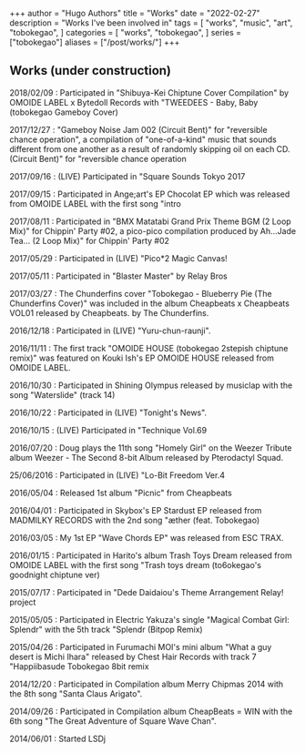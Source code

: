 +++
author = "Hugo Authors"
title = "Works"
date = "2022-02-27"
description = "Works I've been involved in"
tags = [
    "works",
    "music",
    "art",
    "tobokegao",
]
categories = [
    "works",
    "tobokegao",
]
series = ["tobokegao"]
aliases = ["/post/works/"]
+++

## Works (under construction)

2018/02/09 : Participated in "Shibuya-Kei Chiptune Cover Compilation" by OMOIDE LABEL x Bytedoll Records with "TWEEDEES - Baby, Baby (tobokegao Gameboy Cover)

2017/12/27 : "Gameboy Noise Jam 002 (Circuit Bent)" for "reversible chance operation", a compilation of "one-of-a-kind" music that sounds different from one another as a result of randomly skipping oil on each CD. (Circuit Bent)" for "reversible chance operation

2017/09/16 : (LIVE) Participated in "Square Sounds Tokyo 2017

2017/09/15 : Participated in Ange;art's EP Chocolat EP which was released from OMOIDE LABEL with the first song "intro

2017/08/11 : Participated in "BMX Matatabi Grand Prix Theme BGM (2 Loop Mix)" for Chippin' Party #02, a pico-pico compilation produced by Ah...Jade Tea... (2 Loop Mix)" for Chippin' Party #02

2017/05/29 : Participated in (LIVE) "Pico*2 Magic Canvas!

2017/05/11 : Participated in "Blaster Master" by Relay Bros

2017/03/27 : The Chunderfins cover "Tobokegao - Blueberry Pie (The Chunderfins Cover)" was included in the album Cheapbeats x Cheapbeats VOL01 released by Cheapbeats. by The Chunderfins.

2016/12/18 : Participated in (LIVE) "Yuru-chun-raunji".

2016/11/11 : The first track "OMOIDE HOUSE (tobokegao 2stepish chiptune remix)" was featured on Kouki Ish's EP OMOIDE HOUSE released from OMOIDE LABEL.

2016/10/30 : Participated in Shining Olympus released by musiclap with the song "Waterslide" (track 14)

2016/10/22 : Participated in (LIVE) "Tonight's News".

2016/10/15 : (LIVE) Participated in "Technique Vol.69

2016/07/20 : Doug plays the 11th song "Homely Girl" on the Weezer Tribute album Weezer - The Second 8-bit Album released by Pterodactyl Squad.

25/06/2016 : Participated in (LIVE) "Lo-Bit Freedom Ver.4

2016/05/04 : Released 1st album "Picnic" from Cheapbeats

2016/04/01 : Participated in Skybox's EP Stardust EP released from MADMILKY RECORDS with the 2nd song "æther (feat. Tobokegao)

2016/03/05 : My 1st EP "Wave Chords EP" was released from ESC TRAX.

2016/01/15 : Participated in Harito's album Trash Toys Dream released from OMOIDE LABEL with the first song "Trash toys dream (to6okegao's goodnight chiptune ver)

2015/07/17 : Participated in "Dede Daidaiou's Theme Arrangement Relay! project

2015/05/05 : Participated in Electric Yakuza's single "Magical Combat Girl: Splendr" with the 5th track "Splendr (Bitpop Remix)

2015/04/26 : Participated in Furumachi MOI's mini album "What a guy desert is Michi Ihara" released by Chest Hair Records with track 7 "Happiibasude Tobokegao 8bit remix

2014/12/20 : Participated in Compilation album Merry Chipmas 2014 with the 8th song "Santa Claus Arigato".

2014/09/26 : Participated in Compilation album CheapBeats = WIN with the 6th song "The Great Adventure of Square Wave Chan".

2014/06/01 : Started LSDj